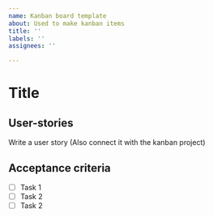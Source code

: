 ```yaml
---
name: Kanban board template
about: Used to make kanban items
title: ''
labels: ''
assignees: ''

---
```


# Title

## User-stories 
Write a user story
(Also connect it with the kanban project)
## Acceptance criteria
- [ ] Task 1
- [ ] Task 2
- [ ] Task 2
